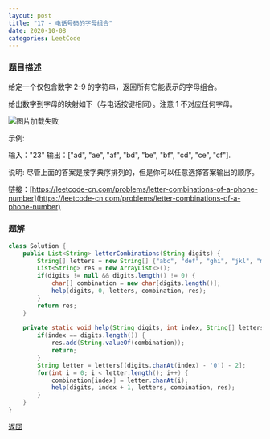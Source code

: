 ```yaml
---
layout: post
title: "17 - 电话号码的字母组合"
date: 2020-10-08
categories: LeetCode
---
```


### **题目描述**
给定一个仅包含数字 2-9 的字符串，返回所有它能表示的字母组合。

给出数字到字母的映射如下（与电话按键相同）。注意 1 不对应任何字母。

![图片加载失败](https://maxwell-blog.cn/image/letterCombinations.png)

示例:

输入："23"
输出：["ad", "ae", "af", "bd", "be", "bf", "cd", "ce", "cf"].  

说明:
尽管上面的答案是按字典序排列的，但是你可以任意选择答案输出的顺序。


链接：[https://leetcode-cn.com/problems/letter-combinations-of-a-phone-number](https://leetcode-cn.com/problems/letter-combinations-of-a-phone-number)



### **题解**
``` java
class Solution {
    public List<String> letterCombinations(String digits) {
        String[] letters = new String[] {"abc", "def", "ghi", "jkl", "mno", "pqrs", "tuv", "wxyz"};
        List<String> res = new ArrayList<>();
        if(digits != null && digits.length() != 0) {
            char[] combination = new char[digits.length()];
            help(digits, 0, letters, combination, res);
        }
        return res;
    }
    
    private static void help(String digits, int index, String[] letters, char[] combination, List<String> res) {
        if(index == digits.length()) {
            res.add(String.valueOf(combination));
            return;
        }
        String letter = letters[(digits.charAt(index) - '0') - 2];
        for(int i = 0; i < letter.length(); i++) {
            combination[index] = letter.charAt(i);
            help(digits, index + 1, letters, combination, res);
        }
    }
}
```





[返回](https://maxwell-blog.cn/leetcode/2020/10/08/leetcode.html)